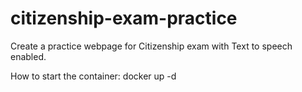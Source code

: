 # citizenship-exam-practice
Create a practice webpage for Citizenship exam with Text to speech enabled. 

How to start the container:
  docker up -d
